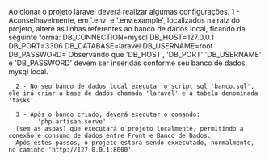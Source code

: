 ﻿Ao clonar o projeto laravel deverá realizar algumas configurações.
      1 - Aconselhavelmente, em '.env' e '.env.example', localizados na raiz do projeto, 
            altere as linhas referentes ao banco de dados local, ficando da seguinte forma:
                  DB_CONNECTION=mysql
                  DB_HOST=127.0.0.1
                  DB_PORT=3306
                  DB_DATABASE=laravel
                  DB_USERNAME=root
                  DB_PASSWORD=
            Observando que 'DB_HOST', 'DB_PORT' 'DB_USERNAME' e 'DB_PASSWORD' devem ser inseridas conforme seu banco de dados mysql local.
      
      2 - No seu banco de dados local executar o script sql 'banco.sql', ele irá criar a base de dados chamada 'laravel' e a tabela denominada 'tasks'.

      3 - Após o banco criado, deverá executar o comando: 
            'php artisan serve'
      (sem as aspas) que executará o projeto localmente, permitindo a conexão e consumo de dados entre Front e Banco de Dados.
      Após estes passos, o projeto estará sendo exxecutado, normalmente, no caminho 'http://127.0.0.1:8000'